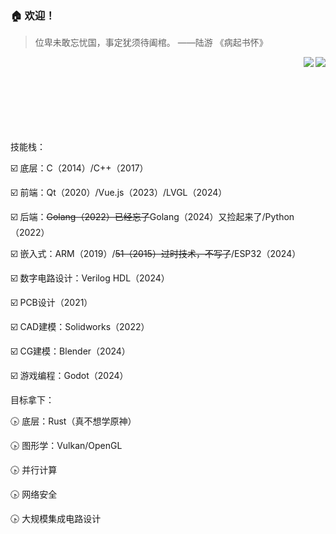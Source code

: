 ### :house: 欢迎！

<!--
**HoshuChiu/HoshuChiu** is a ✨ _special_ ✨ repository because its `README.md` (this file) appears on your GitHub profile.

Here are some ideas to get you started:

- 🔭 I’m currently working on ...
- 🌱 I’m currently learning ...
- 👯 I’m looking to collaborate on ...
- 🤔 I’m looking for help with ...
- 💬 Ask me about ...
- 📫 How to reach me: ...
- 😄 Pronouns: ...
- ⚡ Fun fact: ...
-->
> 位卑未敢忘忧国，事定犹须待阖棺。
> ——陆游 《病起书怀》
<img align="right" src="https://github-readme-stats.vercel.app/api?username=HoshuChiu&show_icons=true&icon_color=CE1D2D&text_color=718096&bg_color=ffffff&hide_title=true" />

<img align="right" src="https://github-readme-stats.vercel.app/api/top-langs/?username=HoshuChiu&layout=compact" />

<br /><br /><br /><br /><br /><br /><br />

技能栈：

:ballot_box_with_check: 底层：C（2014）/C++（2017）

:ballot_box_with_check: 前端：Qt（2020）/Vue.js（2023）/LVGL（2024）

:ballot_box_with_check: 后端：<del>Golang（2022）已经忘了</del>Golang（2024）又捡起来了/Python（2022）

:ballot_box_with_check: 嵌入式：ARM（2019）/<del>51（2015）过时技术，不写了</del>/ESP32（2024）

:ballot_box_with_check: 数字电路设计：Verilog HDL（2024）

:ballot_box_with_check: PCB设计（2021）

:ballot_box_with_check: CAD建模：Solidworks（2022）

:ballot_box_with_check: CG建模：Blender（2024）

:ballot_box_with_check: 游戏编程：Godot（2024）

目标拿下：

:clock430: 底层：Rust（真不想学原神）

:clock430: 图形学：Vulkan/OpenGL

:clock430: 并行计算

:clock430: 网络安全

:clock430: 大规模集成电路设计

